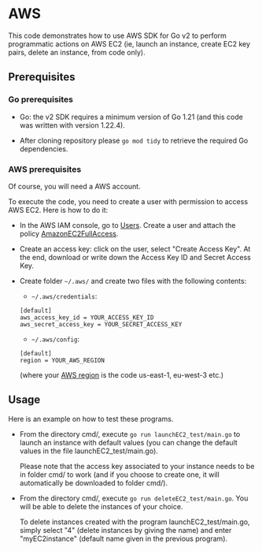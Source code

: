 # AWS

This code demonstrates how to use AWS SDK for Go v2 to perform programmatic actions on AWS EC2 (ie, launch an instance, create EC2 key pairs, delete an instance, from code only).

## Prerequisites

### Go prerequisites
- Go: the v2 SDK requires a minimum version of Go 1.21 (and this code was written with version 1.22.4).

- After cloning repository please `go mod tidy` to retrieve the required Go dependencies.

### AWS prerequisites

Of course, you will need a AWS account.

To execute the code, you need to create a user with permission to access AWS EC2. Here is how to do it:

- In the AWS IAM console, go to [Users](https://us-east-1.console.aws.amazon.com/iam/home?region=us-east-1#/users). Create a user and attach the policy [AmazonEC2FullAccess](https://us-east-1.console.aws.amazon.com/iam/home?region=us-east-1#/policies/details/arn%3Aaws%3Aiam%3A%3Aaws%3Apolicy%2FAmazonEC2FullAccess?section=permissions).

- Create an access key: click on the user, select "Create Access Key". At the end, download or write down the Access Key ID and Secret Access Key.

- Create folder `~/.aws/` and create two files with the following contents:

    - `~/.aws/credentials`:

    ```
    [default]
    aws_access_key_id = YOUR_ACCESS_KEY_ID
    aws_secret_access_key = YOUR_SECRET_ACCESS_KEY
    ```

    - `~/.aws/config`:

    ```
    [default]
    region = YOUR_AWS_REGION
    ```
    (where your [AWS region](https://docs.aws.amazon.com/AWSEC2/latest/UserGuide/using-regions-availability-zones.html) is the code us-east-1, eu-west-3 etc.)

## Usage

Here is an example on how to test these programs.

- From the directory cmd/, execute `go run launchEC2_test/main.go` to launch an instance with default values (you can change the default values in the file launchEC2_test/main.go).

    Please note that the access key associated to your instance needs to be in folder cmd/ to work (and if you choose to create one, it will automatically be downloaded to folder cmd/).

- From the directory cmd/, execute `go run deleteEC2_test/main.go`. You will be able to delete the instances of your choice. 

    To delete instances created with the program launchEC2_test/main.go, simply select "4" (delete instances by giving the name) and enter "myEC2instance" (default name given in the previous program).